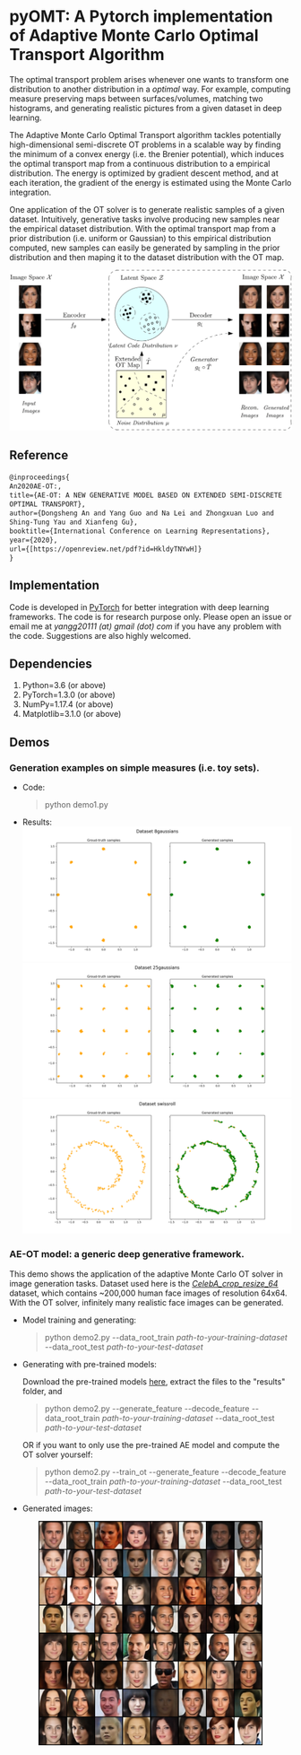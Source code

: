 # pyOMT: A Pytorch implementation of Adaptive Monte Carlo Optimal Transport Algorithm

The optimal transport problem arises whenever one wants to transform one distribution to another distribution in a *optimal* way. For example, computing measure preserving maps between surfaces/volumes, matching two histograms, and generating realistic pictures from a given dataset in deep learning. 

The Adaptive Monte Carlo Optimal Transport algorithm tackles potentially high-dimensional semi-discrete OT problems in a scalable way by finding the minimum of a convex energy (i.e. the Brenier potential), which induces the optimal transport map from a continuous distribution to a empirical distribution. The energy is optimized by gradient descent method, and at each iteration, the gradient of the energy is estimated using the Monte Carlo integration. 

One application of the OT solver is to generate realistic samples of a given dataset. Intuitively, generative tasks involve producing new samples near the empirical dataset distribution. With the optimal transport map from a prior distribution (i.e. uniform or Gaussian) to this empirical distribution computed, new samples can easily be generated by sampling in the prior distribution and then maping it to the dataset distribution with the OT map.

![AEOT](./figures/AE-OT.png)

## Reference
    @inproceedings{
    An2020AE-OT:,
    title={AE-OT: A NEW GENERATIVE MODEL BASED ON EXTENDED SEMI-DISCRETE OPTIMAL TRANSPORT},
    author={Dongsheng An and Yang Guo and Na Lei and Zhongxuan Luo and Shing-Tung Yau and Xianfeng Gu},
    booktitle={International Conference on Learning Representations},
    year={2020},
    url={[https://openreview.net/pdf?id=HkldyTNYwH]}
    }

## Implementation
Code is developed in [PyTorch](https://pytorch.org/) for better integration with deep learning frameworks. The code is for research purpose only. Please open an issue or email me at *yangg20111 (at) gmail (dot) com* if you have any problem with the code. Suggestions are also highly welcomed. 

## Dependencies
1. Python=3.6 (or above)
2. PyTorch=1.3.0 (or above)
3. NumPy=1.17.4 (or above)
4. Matplotlib=3.1.0 (or above)

## Demos
### Generation examples on simple measures (i.e. toy sets).
* Code:
  > python demo1.py
 
* Results:
 ![8Gaussians](./figures/8gaussians.png)
 ![25Gaussians](./figures/25gaussians.png)
 ![SwissRoll](./figures/swissroll.png)

### AE-OT model: a generic deep generative framework.
  This demo shows the application of the adaptive Monte Carlo OT solver in image generation tasks. Dataset used here is the [*CelebA_crop_resize_64*](http://mmlab.ie.cuhk.edu.hk/projects/CelebA.html) dataset, which contains ~200,000 human face images of resolution 64x64. With the OT solver, infinitely many realistic face images can be generated. 

* Model training and generating:
  > python demo2.py --data_root_train *path-to-your-training-dataset* --data_root_test *path-to-your-test-dataset*

* Generating with pre-trained models:
  
  Download the pre-trained models [here](https://drive.google.com/open?id=1gi9LmF83s3jGEPVPmo1KswFhB0wKv4Ke), extract the files to the "results" folder, and

  > python demo2.py --generate_feature --decode_feature --data_root_train *path-to-your-training-dataset* --data_root_test *path-to-your-test-dataset*

  OR if you want to only use the pre-trained AE model and compute the OT solver yourself:
  > python demo2.py --train_ot --generate_feature --decode_feature --data_root_train *path-to-your-training-dataset* --data_root_test *path-to-your-test-dataset*

* Generated images:
<p align="center">
<img width="400" height="400" src="./figures/gen_img_celeba.png">
</p>

